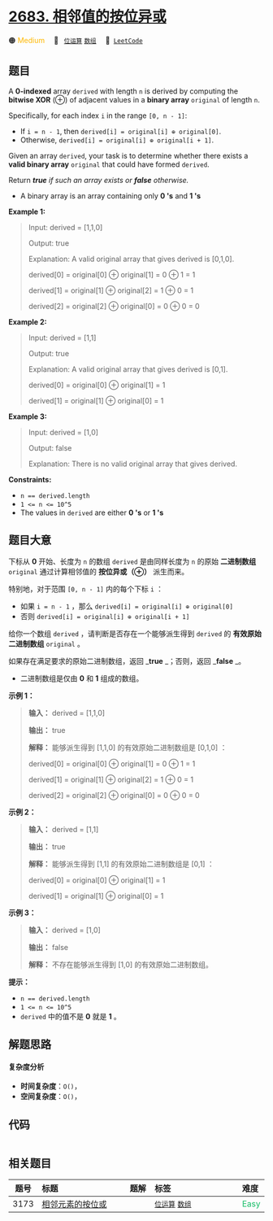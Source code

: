 # [2683. 相邻值的按位异或](https://leetcode.com/problems/neighboring-bitwise-xor)

🟠 <font color=#ffb800>Medium</font>&emsp; 🔖&ensp; [`位运算`](/leetcode/outline/tag/bit-manipulation.md) [`数组`](/leetcode/outline/tag/array.md)&emsp; 🔗&ensp;[`LeetCode`](https://leetcode.com/problems/neighboring-bitwise-xor)

## 题目

A **0-indexed** array `derived` with length `n` is derived by computing the
**bitwise XOR**  (⊕) of adjacent values in a **binary array** `original` of
length `n`.

Specifically, for each index `i` in the range `[0, n - 1]`:

  * If `i = n - 1`, then `derived[i] = original[i] ⊕ original[0]`.
  * Otherwise, `derived[i] = original[i] ⊕ original[i + 1]`.

Given an array `derived`, your task is to determine whether there exists a
**valid binary array** `original` that could have formed `derived`.

Return _**true** if such an array exists or **false** otherwise._

  * A binary array is an array containing only **0 's** and **1 's**



**Example 1:**

> Input: derived = [1,1,0]
> 
> Output: true
> 
> Explanation: A valid original array that gives derived is [0,1,0].
> 
> derived[0] = original[0] ⊕ original[1] = 0 ⊕ 1 = 1 
> 
> derived[1] = original[1] ⊕ original[2] = 1 ⊕ 0 = 1
> 
> derived[2] = original[2] ⊕ original[0] = 0 ⊕ 0 = 0

**Example 2:**

> Input: derived = [1,1]
> 
> Output: true
> 
> Explanation: A valid original array that gives derived is [0,1].
> 
> derived[0] = original[0] ⊕ original[1] = 1
> 
> derived[1] = original[1] ⊕ original[0] = 1

**Example 3:**

> Input: derived = [1,0]
> 
> Output: false
> 
> Explanation: There is no valid original array that gives derived.

**Constraints:**

  * `n == derived.length`
  * `1 <= n <= 10^5`
  * The values in `derived` are either **0 's** or **1 's**


## 题目大意

下标从 **0** 开始、长度为 `n` 的数组 `derived` 是由同样长度为 `n` 的原始 **二进制数组** `original`
通过计算相邻值的 **按位异或（⊕）** 派生而来。

特别地，对于范围 `[0, n - 1]` 内的每个下标 `i` ：

  * 如果 `i = n - 1` ，那么 `derived[i] = original[i] ⊕ original[0]`
  * 否则 `derived[i] = original[i] ⊕ original[i + 1]`

给你一个数组 `derived` ，请判断是否存在一个能够派生得到 `derived` 的 **有效原始二进制数组** `original` 。

如果存在满足要求的原始二进制数组，返回 _**true** _；否则，返回 _**false** _。

  * 二进制数组是仅由 **0** 和 **1** 组成的数组。



**示例 1：**

> 
> 
> 
> 
> 
> **输入：** derived = [1,1,0]
> 
> **输出：** true
> 
> **解释：** 能够派生得到 [1,1,0] 的有效原始二进制数组是 [0,1,0] ：
> 
> derived[0] = original[0] ⊕ original[1] = 0 ⊕ 1 = 1 
> 
> derived[1] = original[1] ⊕ original[2] = 1 ⊕ 0 = 1
> 
> derived[2] = original[2] ⊕ original[0] = 0 ⊕ 0 = 0
> 
> 

**示例 2：**

> 
> 
> 
> 
> 
> **输入：** derived = [1,1]
> 
> **输出：** true
> 
> **解释：** 能够派生得到 [1,1] 的有效原始二进制数组是 [0,1] ：
> 
> derived[0] = original[0] ⊕ original[1] = 1
> 
> derived[1] = original[1] ⊕ original[0] = 1
> 
> 

**示例 3：**

> 
> 
> 
> 
> 
> **输入：** derived = [1,0]
> 
> **输出：** false
> 
> **解释：** 不存在能够派生得到 [1,0] 的有效原始二进制数组。
> 
> 



**提示：**

  * `n == derived.length`
  * `1 <= n <= 10^5`
  * `derived` 中的值不是 **0** 就是 **1** 。


## 解题思路

#### 复杂度分析

- **时间复杂度**：`O()`，
- **空间复杂度**：`O()`，

## 代码

```javascript

```

## 相关题目

<!-- prettier-ignore -->
| 题号 | 标题 | 题解 | 标签 | 难度 |
| :------: | :------ | :------: | :------ | :------ |
| 3173 | [相邻元素的按位或](https://leetcode.com/problems/bitwise-or-of-adjacent-elements) |  |  [`位运算`](/leetcode/outline/tag/bit-manipulation.md) [`数组`](/leetcode/outline/tag/array.md) | <font color=#15bd66>Easy</font> |

<style>
.blue {
    background-color: #096dd9;
    padding: 0.25rem 0.5rem;
    margin: 0;
    font-size: 0.85em;
    border-radius: 3px;
    color: white;
    font-weight: 500;
}
table th:first-of-type { width: 10%; }
table th:nth-of-type(2) { width: 35%; }
table th:nth-of-type(3) { width: 10%; }
table th:nth-of-type(4) { width: 35%; }
table th:nth-of-type(5) { width: 10%; }
</style>
